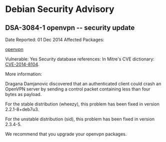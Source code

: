 
Debian Security Advisory
========================


DSA-3084-1 openvpn -- security update
-------------------------------------



Date Reported:
01 Dec 2014
Affected Packages:

[openvpn](https://packages.debian.org/src:openvpn)

Vulnerable:
Yes
Security database references:
In Mitre's CVE dictionary: [CVE-2014-8104](https://security-tracker.debian.org/tracker/CVE-2014-8104).  

More information:

Dragana Damjanovic discovered that an authenticated client could crash
an OpenVPN server by sending a control packet containing less than
four bytes as payload.


For the stable distribution (wheezy), this problem has been fixed in
version 2.2.1-8+deb7u3.


For the unstable distribution (sid), this problem has been fixed in
version 2.3.4-5.


We recommend that you upgrade your openvpn packages.





